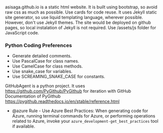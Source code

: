 asisaga.github.io is a static html website.
It is built using bootstrap, so avoid raw css as much as possible. Use cards for code reuse.
It uses Jekyll static site generator, so use liquid templating language, wherever possible. However, don't use Jekyll themes.
The site would be deployed on github pages, so local instalation of Jekyll is not required.
Use /assets/js folder for JavaScript code.

### Python Coding Preferences
- Generate detailed comments.
- Use PascalCase for class names.
- Use CamelCase for class methods.
- Use snake_case for variables.
- Use SCREAMING_SNAKE_CASE for constants.



GitHubAgent is a python project.
It uses https://github.com/PyGithub/PyGithub for iteration with GitHub
Documentation of PyGithub https://pygithub.readthedocs.io/en/stable/reference.html

- @azure Rule - Use Azure Best Practices: When generating code for Azure, running terminal commands for Azure, or performing operations related to Azure, invoke your `azure_development-get_best_practices` tool if available.